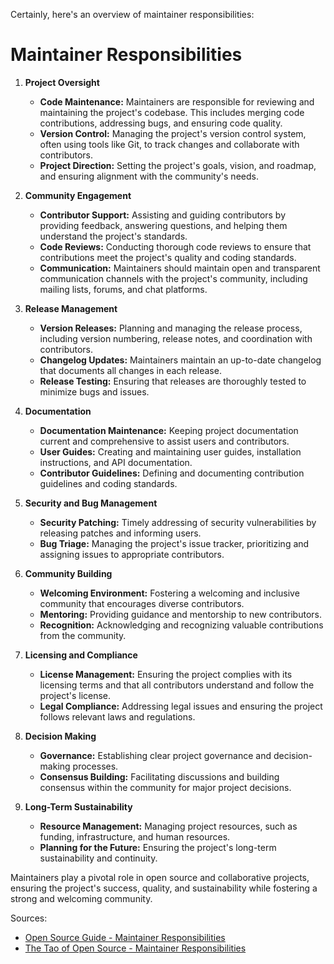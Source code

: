 Certainly, here's an overview of maintainer responsibilities:

# Maintainer Responsibilities

1. **Project Oversight**
   - **Code Maintenance:** Maintainers are responsible for reviewing and maintaining the project's codebase. This includes merging code contributions, addressing bugs, and ensuring code quality.
   - **Version Control:** Managing the project's version control system, often using tools like Git, to track changes and collaborate with contributors.
   - **Project Direction:** Setting the project's goals, vision, and roadmap, and ensuring alignment with the community's needs.

2. **Community Engagement**
   - **Contributor Support:** Assisting and guiding contributors by providing feedback, answering questions, and helping them understand the project's standards.
   - **Code Reviews:** Conducting thorough code reviews to ensure that contributions meet the project's quality and coding standards.
   - **Communication:** Maintainers should maintain open and transparent communication channels with the project's community, including mailing lists, forums, and chat platforms.

3. **Release Management**
   - **Version Releases:** Planning and managing the release process, including version numbering, release notes, and coordination with contributors.
   - **Changelog Updates:** Maintainers maintain an up-to-date changelog that documents all changes in each release.
   - **Release Testing:** Ensuring that releases are thoroughly tested to minimize bugs and issues.

4. **Documentation**
   - **Documentation Maintenance:** Keeping project documentation current and comprehensive to assist users and contributors.
   - **User Guides:** Creating and maintaining user guides, installation instructions, and API documentation.
   - **Contributor Guidelines:** Defining and documenting contribution guidelines and coding standards.

5. **Security and Bug Management**
   - **Security Patching:** Timely addressing of security vulnerabilities by releasing patches and informing users.
   - **Bug Triage:** Managing the project's issue tracker, prioritizing and assigning issues to appropriate contributors.

6. **Community Building**
   - **Welcoming Environment:** Fostering a welcoming and inclusive community that encourages diverse contributors.
   - **Mentoring:** Providing guidance and mentorship to new contributors.
   - **Recognition:** Acknowledging and recognizing valuable contributions from the community.

7. **Licensing and Compliance**
   - **License Management:** Ensuring the project complies with its licensing terms and that all contributors understand and follow the project's license.
   - **Legal Compliance:** Addressing legal issues and ensuring the project follows relevant laws and regulations.

8. **Decision Making**
   - **Governance:** Establishing clear project governance and decision-making processes.
   - **Consensus Building:** Facilitating discussions and building consensus within the community for major project decisions.

9. **Long-Term Sustainability**
   - **Resource Management:** Managing project resources, such as funding, infrastructure, and human resources.
   - **Planning for the Future:** Ensuring the project's long-term sustainability and continuity.

Maintainers play a pivotal role in open source and collaborative projects, ensuring the project's success, quality, and sustainability while fostering a strong and welcoming community.

Sources:
- [Open Source Guide - Maintainer Responsibilities](https://opensource.guide/best-practices/#maintainer-best-practices)
- [The Tao of Open Source - Maintainer Responsibilities](https://opensource.com/article/19/8/tao-open-source)
